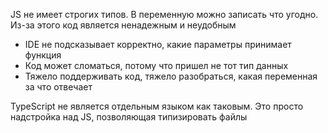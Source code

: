 JS не имеет строгих типов. В переменную можно записать что угодно. Из-за этого код является ненадежным и неудобным

* IDE не подсказывает корректно, какие параметры принимает функция
* Код может сломаться, потому что пришел не тот тип данных
* Тяжело поддерживать код, тяжело разобраться, какая переменная за что отвечает

TypeScript не является отдельным языком как таковым. Это просто надстройка над JS, позволяющая типизировать файлы

